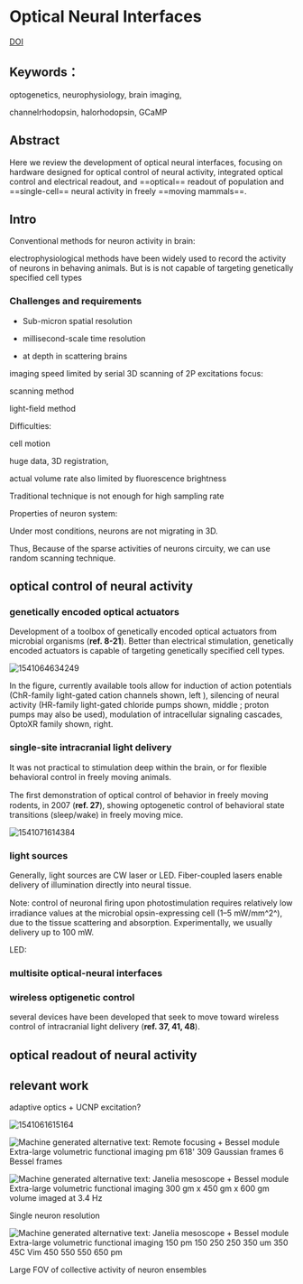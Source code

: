 # Optical Neural Interfaces

[DOI](10.1146/annurev-bioeng-071813-104733)



## Keywords： 
optogenetics, neurophysiology, brain imaging, 

channelrhodopsin, halorhodopsin, GCaMP



## Abstract

Here we review the development of optical neural interfaces, focusing on hardware designed for optical control of neural activity, integrated optical control and electrical readout, and ==optical== readout of population and ==single-cell== neural activity in freely ==moving mammals==. 







## Intro

Conventional methods for neuron activity in brain: 

electrophysiological methods have been widely used to record the activity of neurons in behaving animals. But is is not capable of targeting genetically specified cell types



### Challenges and requirements

- Sub-micron spatial resolution

- millisecond-scale time resolution 

- at depth in scattering brains



imaging speed limited by serial 3D scanning of 2P excitations focus:

scanning method

light-field method



Difficulties: 

cell motion 

huge data, 3D registration, 

actual volume rate also limited by fluorescence brightness

Traditional technique is not enough for high sampling rate



Properties of neuron system:

Under most conditions, neurons are not migrating in 3D.

Thus, Because of the sparse activities of neurons circuity, we can use random scanning technique.







## optical control of neural activity

### genetically encoded optical actuators



Development of a toolbox of genetically encoded optical actuators from microbial organisms (__ref. 8-21__). Better than electrical stimulation, genetically encoded actuators is capable of targeting genetically specified cell types. 



![1541064634249](D:\Users\Kira\OneDrive\2018\04_Writing\1541064634249.png)



In the figure, currently available tools allow for induction of action potentials (ChR-family light-gated cation channels shown, left ), silencing of neural activity (HR-family light-gated chloride pumps shown, middle ; proton pumps may also be used), modulation of intracellular signaling cascades, OptoXR family shown, right.





### single-site intracranial light delivery

It was not practical to stimulation deep within the brain, or for flexible behavioral control in freely moving animals. 



The ﬁrst demonstration of optical control of behavior in freely moving rodents, in 2007 (__ref. 27__), showing optogenetic control of behavioral state transitions (sleep/wake) in freely moving mice.



![1541071614384](D:\Users\Kira\OneDrive\2018\04_Writing\1541071614384.png)







### light sources

Generally, light sources are CW laser or LED.  Fiber-coupled lasers enable delivery of illumination directly into neural tissue. 

Note: control of neuronal ﬁring upon photostimulation requires relatively low irradiance values at the microbial opsin-expressing cell (1–5 mW/mm^2^), due to the tissue scattering and absorption. Experimentally, we usually delivery up to 100  mW.



LED: 

### multisite optical-neural interfaces



### wireless optigenetic control 

several devices have been developed that seek to move toward wireless control of intracranial light delivery (__ref. 37, 41, 48__). 

## optical readout of neural activity























##  relevant work

adaptive optics + UCNP excitation?



![1541061615164](D:\Users\Kira\OneDrive\2018\04_Writing\1541061615164.png)





![Machine generated alternative text: Remote focusing + Bessel module  Extra-large volumetric functional imaging  pm  618'  309 Gaussian frames  6 Bessel frames ](D:\Users\Kira\OneDrive\2018\04_Writing\clip_image001.png)







![Machine generated alternative text: Janelia mesoscope + Bessel module  Extra-large volumetric functional imaging  300 gm x 450 gm x 600 gm volume imaged at 3.4 Hz ](D:\Users\Kira\OneDrive\2018\04_Writing\clip_image001-1541060743766.png)

Single neuron resolution 





![Machine generated alternative text: Janelia mesoscope + Bessel module  Extra-large volumetric functional imaging  150  pm  150  250  250  350  um  350  45C  Vim  450  550  550  650  pm ](D:\Users\Kira\OneDrive\2018\04_Writing\clip_image001-1541060754351.png)

Large FOV of collective activity of neuron ensembles
